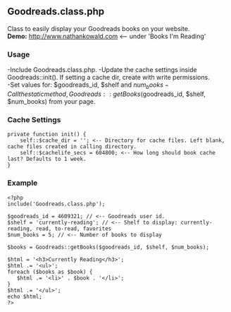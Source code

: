 ## Goodreads.class.php
Class to easily display your Goodreads books on your website.  
**Demo:** http://www.nathankowald.com <-- under 'Books I'm Reading'

### Usage
-Include Goodreads.class.php.
-Update the cache settings inside Goodreads::init(). If setting a cache dir, create with write permissions.  
-Set values for: $goodreads_id, $shelf and $num_books  
-Call the static method, Goodreads::getBooks($goodreads_id, $shelf, $num_books) from your page. 

### Cache Settings  
    private function init() {
        self::$cache_dir = ''; <-- Directory for cache files. Left blank, cache files created in calling directory. 
        self::$cachelife_secs = 604800; <-- How long should book cache last? Defaults to 1 week.  
    }

### Example
    <?php
    include('Goodreads.class.php');
    
    $goodreads_id = 4609321; // <-- Goodreads user id.  
    $shelf = 'currently-reading'; // <-- Shelf to display: currently-reading, read, to-read, favorites
    $num_books = 5; // <-- Number of books to display
    
    $books = Goodreads::getBooks($goodreads_id, $shelf, $num_books);
    
    $html = '<h3>Currently Reading</h3>';
    $html .= '<ul>';
    foreach ($books as $book) {
       $html .= '<li>' . $book . '</li>';
    }
    $html .= '</ul>';
    echo $html;
    ?>

